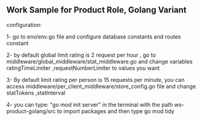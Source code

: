 
## Work Sample for Product Role, Golang Variant



configuration:

1- go to env/env.go file    and configure database constants and
    routes constant

2- by default global limit rating is 2 request per hour , go to 
    middleware/global_middleware/stat_middleware.go
    and change variables ratingTimeLimiter ,requestNumberLimiter  to values you want 

3- By default limit rating per person is 15 requests per minute, you can access 
    middleware/per_client_middleware/store_config.go file 
    and  change statTokens ,statInterval       

4- you can type: "go mod init server" in the terminal with the path ws-product-golang/src 
    to import packages and then type  go mod tidy





